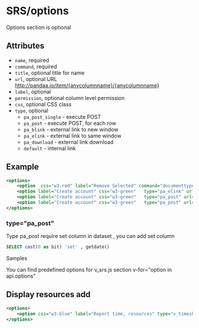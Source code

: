 # SRS/options

Options section is optional  

## Attributes

- `name`, required
- `command`, required
- `title`, optional title for name
- `url`, optional URL http://pandaa.io/item/{anycolumnname}/{anycolumnname}
- `label`, optional
- `permission`, optional column level permission
- `css`, optional CSS class
- `type`, optional 
  - `pa_post_single` - execute POST
  - `pa_post` - execute POST, for each row
  - `pa_blink` - external link to new window
  - `pa_elink` - external link to same window
  - `pa_download` - external link download
  - `default` - internal link

## Example

``` xml
<options>
	<option  css="w3-red" label="Remove Selected" command="documenttypes"  type="pa_post" url="/api/config/delete" />
	<option label="Create account" css="w3-green"   type="pa_elink" url="/crm/account" />
	<option label="Create account" css="w3-green"   type="pa_post" url="action:select" />
	<option label="Create account" css="w3-green"   type="pa_post" url="action:unselect" />
</options>
```


### type="pa_post"

Type pa_post require set column in dataset , you can add set column 

``` sql
SELECT cast(0 as bit) 'set' , getdate()
```

Samples

You can find predefined options for v_srs.js section   v-for="option in api.options"

## Display resources add

``` xml
<options>
   	<option css="w3-blue" label="Report time, resources" type="v_timesheet" />
</options>
```
